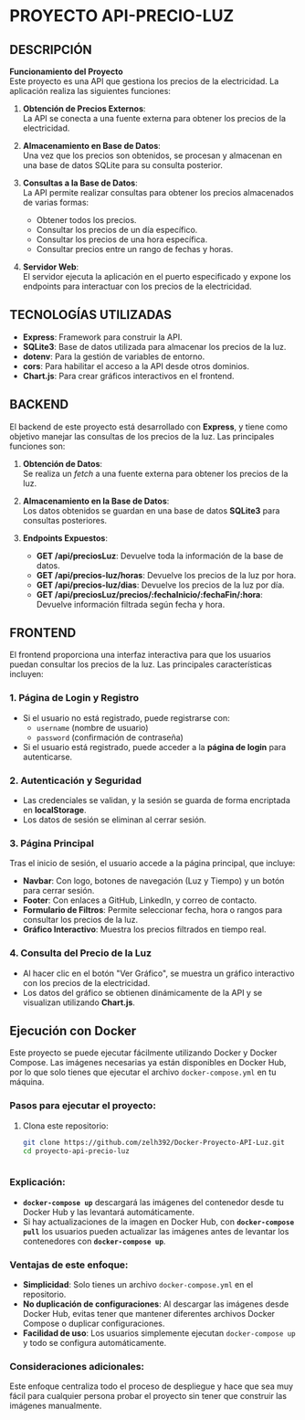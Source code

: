 # PROYECTO API-PRECIO-LUZ

## DESCRIPCIÓN

**Funcionamiento del Proyecto**  
Este proyecto es una API que gestiona los precios de la electricidad. La aplicación realiza las siguientes funciones:

1. **Obtención de Precios Externos**:  
   La API se conecta a una fuente externa para obtener los precios de la electricidad.
   
2. **Almacenamiento en Base de Datos**:  
   Una vez que los precios son obtenidos, se procesan y almacenan en una base de datos SQLite para su consulta posterior.

3. **Consultas a la Base de Datos**:  
   La API permite realizar consultas para obtener los precios almacenados de varias formas:
   - Obtener todos los precios.
   - Consultar los precios de un día específico.
   - Consultar los precios de una hora específica.
   - Consultar precios entre un rango de fechas y horas.

4. **Servidor Web**:  
   El servidor ejecuta la aplicación en el puerto especificado y expone los endpoints para interactuar con los precios de la electricidad.

## TECNOLOGÍAS UTILIZADAS

- **Express**: Framework para construir la API.
- **SQLite3**: Base de datos utilizada para almacenar los precios de la luz.
- **dotenv**: Para la gestión de variables de entorno.
- **cors**: Para habilitar el acceso a la API desde otros dominios.
- **Chart.js**: Para crear gráficos interactivos en el frontend.

## BACKEND

El backend de este proyecto está desarrollado con **Express**, y tiene como objetivo manejar las consultas de los precios de la luz. Las principales funciones son:

1. **Obtención de Datos**:  
   Se realiza un *fetch* a una fuente externa para obtener los precios de la luz.

2. **Almacenamiento en la Base de Datos**:  
   Los datos obtenidos se guardan en una base de datos **SQLite3** para consultas posteriores.

3. **Endpoints Expuestos**:  
   - **GET /api/preciosLuz**: Devuelve toda la información de la base de datos.
   - **GET /api/precios-luz/horas**: Devuelve los precios de la luz por hora.
   - **GET /api/precios-luz/dias**: Devuelve los precios de la luz por día.
   - **GET /api/preciosLuz/precios/:fechaInicio/:fechaFin/:hora**: Devuelve información filtrada según fecha y hora.

## FRONTEND

El frontend proporciona una interfaz interactiva para que los usuarios puedan consultar los precios de la luz. Las principales características incluyen:

### 1. **Página de Login y Registro**  
   - Si el usuario no está registrado, puede registrarse con:
     - `username` (nombre de usuario)
     - `password` (confirmación de contraseña)  
   - Si el usuario está registrado, puede acceder a la **página de login** para autenticarse.

### 2. **Autenticación y Seguridad**  
   - Las credenciales se validan, y la sesión se guarda de forma encriptada en **localStorage**.  
   - Los datos de sesión se eliminan al cerrar sesión.

### 3. **Página Principal**  
   Tras el inicio de sesión, el usuario accede a la página principal, que incluye:
   - **Navbar**: Con logo, botones de navegación (Luz y Tiempo) y un botón para cerrar sesión.
   - **Footer**: Con enlaces a GitHub, LinkedIn, y correo de contacto.
   - **Formulario de Filtros**: Permite seleccionar fecha, hora o rangos para consultar los precios de la luz.
   - **Gráfico Interactivo**: Muestra los precios filtrados en tiempo real.

### 4. **Consulta del Precio de la Luz**  
   - Al hacer clic en el botón "Ver Gráfico", se muestra un gráfico interactivo con los precios de la electricidad.  
   - Los datos del gráfico se obtienen dinámicamente de la API y se visualizan utilizando **Chart.js**.


## Ejecución con Docker

Este proyecto se puede ejecutar fácilmente utilizando Docker y Docker Compose. Las imágenes necesarias ya están disponibles en Docker Hub, por lo que solo tienes que ejecutar el archivo `docker-compose.yml` en tu máquina.

### Pasos para ejecutar el proyecto:

1. Clona este repositorio:

   ```bash
   git clone https://github.com/zelh392/Docker-Proyecto-API-Luz.git
   cd proyecto-api-precio-luz



### Explicación:

- **`docker-compose up`** descargará las imágenes del contenedor desde tu Docker Hub y las levantará automáticamente.
- Si hay actualizaciones de la imagen en Docker Hub, con **`docker-compose pull`** los usuarios pueden actualizar las imágenes antes de levantar los contenedores con **`docker-compose up`**.

### Ventajas de este enfoque:

- **Simplicidad**: Solo tienes un archivo `docker-compose.yml` en el repositorio.
- **No duplicación de configuraciones**: Al descargar las imágenes desde Docker Hub, evitas tener que mantener diferentes archivos Docker Compose o duplicar configuraciones.
- **Facilidad de uso**: Los usuarios simplemente ejecutan `docker-compose up` y todo se configura automáticamente.

### Consideraciones adicionales:

Este enfoque centraliza todo el proceso de despliegue y hace que sea muy fácil para cualquier persona probar el proyecto sin tener que construir las imágenes manualmente.
